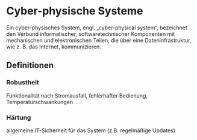 # Cyber-physische Systeme

Ein cyber-physisches System, engl. „cyber-physical system“, bezeichnet den Verbund informatischer, softwaretechnischer Komponenten mit mechanischen und elektronischen Teilen, die über eine Dateninfrastruktur, wie z. B. das Internet, kommunizieren.

## Definitionen

### Robustheit

Funktionalität nach Stromausfall, fehlerhafter Bedienung, Temperaturschwankungen

### Härtung

allgemeine IT-Sicherheit für das System (z.B. regelmäßige Updates)


